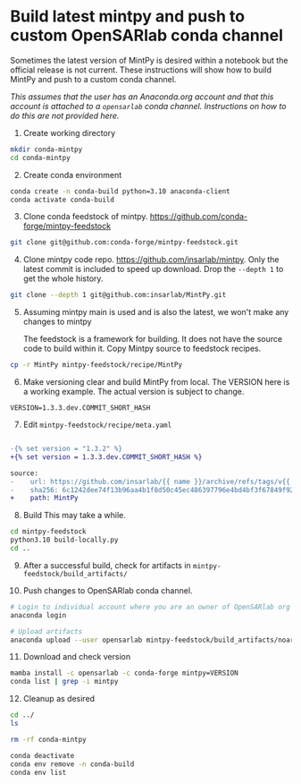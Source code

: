 # Build latest mintpy and push to custom OpenSARlab conda channel

Sometimes the latest version of MintPy is desired within a notebook but the official release is not current. These instructions will show how to build MintPy and push to a custom conda channel.

_This assumes that the user has an Anaconda.org account and that this account is attached to a `opensarlab` conda channel. Instructions on how to do this are not provided here._


1. Create working directory

```bash
mkdir conda-mintpy
cd conda-mintpy
```


2. Create conda environment

```bash
conda create -n conda-build python=3.10 anaconda-client
conda activate conda-build
```


3. Clone conda feedstock of mintpy. https://github.com/conda-forge/mintpy-feedstock

```bash
git clone git@github.com:conda-forge/mintpy-feedstock.git
```


4. Clone mintpy code repo. https://github.com/insarlab/mintpy. Only the latest commit is included to speed up download. Drop the `--depth 1` to get the whole history.

```bash
git clone --depth 1 git@github.com:insarlab/MintPy.git
```


5. Assuming mintpy main is used and is also the latest, we won't make any changes to mintpy

    The feedstock is a framework for building. It does not have the source code to build within it. Copy Mintpy source to feedstock recipes.

```bash
cp -r MintPy mintpy-feedstock/recipe/MintPy
```


6. Make versioning clear and build MintPy from local. The VERSION here is a working example. The actual version is subject to change.

```text
VERSION=1.3.3.dev.COMMIT_SHORT_HASH
```


7. Edit `mintpy-feedstock/recipe/meta.yaml` 

```diff

-{% set version = "1.3.2" %}
+{% set version = 1.3.3.dev.COMMIT_SHORT_HASH %}

source:
-    url: https://github.com/insarlab/{{ name }}/archive/refs/tags/v{{ version }}.tar.gz
-    sha256: 6c1242dee74f13b96aa4b1f8d50c45ec486397796e4bd4bf3f67849f921bfe7f
+    path: MintPy
```


8. Build
    This may take a while.

```bash
cd mintpy-feedstock
python3.10 build-locally.py
cd ..
```


9. After a successful build, check for artifacts in `mintpy-feedstock/build_artifacts/`


10. Push changes to OpenSARlab conda channel.

```bash
# Login to individual account where you are an owner of OpenSARlab org
anaconda login

# Upload artifacts
anaconda upload --user opensarlab mintpy-feedstock/build_artifacts/noarch/mintpy-*.tar.bz2
```


11. Download and check version

```bash
mamba install -c opensarlab -c conda-forge mintpy=VERSION
conda list | grep -i mintpy
```


12. Cleanup as desired

```bash
cd ../
ls

rm -rf conda-mintpy

conda deactivate
conda env remove -n conda-build
conda env list
```
